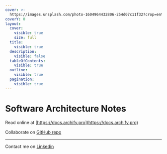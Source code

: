 ```yaml
---
cover: >-
  https://images.unsplash.com/photo-1604964432806-254d07c11f32?crop=entropy&cs=srgb&fm=jpg&ixid=M3wxOTcwMjR8MHwxfHNlYXJjaHwzfHxkZXZlbG9wZXJ8ZW58MHx8fHwxNzA1NTkwNzk4fDA&ixlib=rb-4.0.3&q=85
coverY: 0
layout:
  cover:
    visible: true
    size: full
  title:
    visible: true
  description:
    visible: false
  tableOfContents:
    visible: true
  outline:
    visible: true
  pagination:
    visible: true
---
```


# Software Architecture Notes

Read online at [https://docs.archify.pro](https://docs.archify.pro)

Collaborate on [GitHub repo](https://github.com/jelnur/archify-gitbook)

***

Contact me on [Linkedin](https://www.linkedin.com/in/elnurjabarov)
